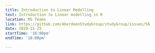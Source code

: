 ```yaml
---
title: Introduction to Linear Modelling
text: Introduction to Linear modelling in R
location: MS Teams
link: https://github.com/AberdeenStudyGroup/studyGroup/issues/56
date: 2020-11-25
startTime: '16:00pm'
endTime: '18:00pm'

---
```

